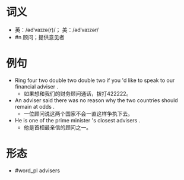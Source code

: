 # 词义
- 英：/ədˈvaɪzə(r)/； 美：/ədˈvaɪzər/
- #n 顾问；提供意见者
# 例句
- Ring four two double two double two if you 'd like to speak to our financial adviser .
	- 如果想和我们的财务顾问通话，拨打422222。
- An adviser said there was no reason why the two countries should remain at odds .
	- 一位顾问说这两个国家不会一直这样争执下去。
- He is one of the prime minister 's closest advisers .
	- 他是首相最亲信的顾问之一。
# 形态
- #word_pl advisers
